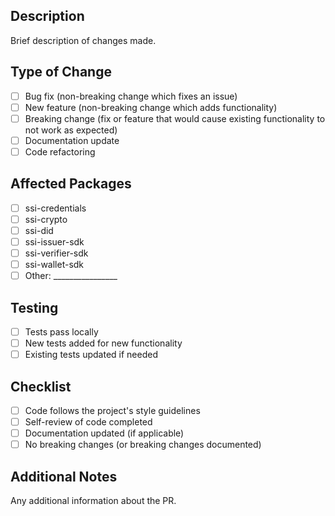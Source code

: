 ## Description

Brief description of changes made.

## Type of Change

- [ ] Bug fix (non-breaking change which fixes an issue)
- [ ] New feature (non-breaking change which adds functionality)  
- [ ] Breaking change (fix or feature that would cause existing functionality to not work as expected)
- [ ] Documentation update
- [ ] Code refactoring

## Affected Packages

- [ ] ssi-credentials
- [ ] ssi-crypto
- [ ] ssi-did
- [ ] ssi-issuer-sdk
- [ ] ssi-verifier-sdk
- [ ] ssi-wallet-sdk
- [ ] Other: ________________

## Testing

- [ ] Tests pass locally
- [ ] New tests added for new functionality
- [ ] Existing tests updated if needed

## Checklist

- [ ] Code follows the project's style guidelines
- [ ] Self-review of code completed
- [ ] Documentation updated (if applicable)
- [ ] No breaking changes (or breaking changes documented)

## Additional Notes

Any additional information about the PR.